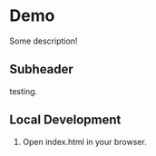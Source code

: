 # Demo

Some description!

## Subheader

testing.


## Local Development

1. Open index.html in your browser.